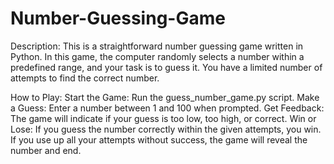 # Number-Guessing-Game

Description:
This is a straightforward number guessing game written in Python. In this game, the computer randomly selects a number within a predefined range, and your task is to guess it. You have a limited number of attempts to find the correct number.

How to Play:
Start the Game: Run the guess_number_game.py script.
Make a Guess: Enter a number between 1 and 100 when prompted.
Get Feedback: The game will indicate if your guess is too low, too high, or correct.
Win or Lose: If you guess the number correctly within the given attempts, you win. If you use up all your attempts without success, the game will reveal the number and end.
